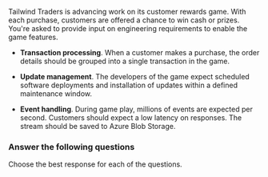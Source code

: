 Tailwind Traders is advancing work on its customer rewards game. With each purchase, customers are offered a chance to win cash or prizes. You're asked to provide input on engineering requirements to enable the game features. 

- **Transaction processing**. When a customer makes a purchase, the order details should be grouped into a single transaction in the game.  

- **Update management**. The developers of the game expect scheduled software deployments and installation of updates within a defined maintenance window.

- **Event handling**. During game play, millions of events are expected per second. Customers should expect a low latency on responses. The stream should be saved to Azure Blob Storage.

### Answer the following questions

Choose the best response for each of the questions. 